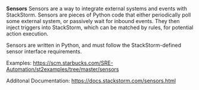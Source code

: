 **Sensors**
Sensors are a way to integrate external systems and events with StackStorm. Sensors are pieces of Python code that either periodically poll some external system, or passively wait for inbound events. They then inject triggers into StackStorm, which can be matched by rules, for potential action execution.

Sensors are written in Python, and must follow the StackStorm-defined sensor interface requirements.

Examples: https://scm.starbucks.com/SRE-Automation/st2examples/tree/master/sensors

Additonal Documentation: https://docs.stackstorm.com/sensors.html